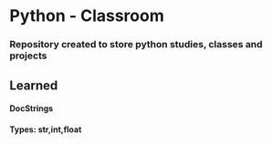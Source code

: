 # Python - Classroom

### Repository created to store python studies, classes and projects

## Learned

#### DocStrings
#### Types: str,int,float
##### 